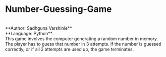 # Number-Guessing-Game
<br>
**Author: Sadhguna Varshinie**
<br>
**Language: Python**
<br>
This game involves the computer generating a random number in memory. The player has to guess that number in 3 attempts. If the number is guessed correctly, or if all 3 attempts are used up, the game terminates.

